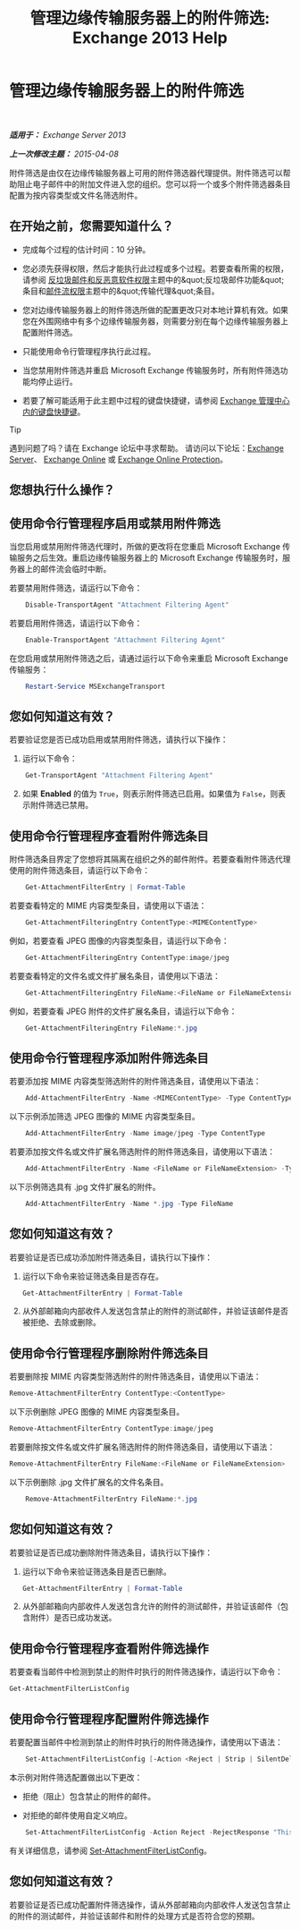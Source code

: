 ﻿---
title: '管理边缘传输服务器上的附件筛选: Exchange 2013 Help'
TOCTitle: 管理边缘传输服务器上的附件筛选
ms:assetid: 2ec91cc6-6ade-48ee-88bb-66153874393d
ms:mtpsurl: https://technet.microsoft.com/zh-cn/library/Aa997139(v=EXCHG.150)
ms:contentKeyID: 60829983
ms.date: 05/21/2018
mtps_version: v=EXCHG.150
ms.translationtype: MT
---

# 管理边缘传输服务器上的附件筛选

 

_**适用于：** Exchange Server 2013_

_**上一次修改主题：** 2015-04-08_

附件筛选是由仅在边缘传输服务器上可用的附件筛选器代理提供。附件筛选可以帮助阻止电子邮件中的附加文件进入您的组织。您可以将一个或多个附件筛选器条目配置为按内容类型或文件名筛选附件。

## 在开始之前，您需要知道什么？

  - 完成每个过程的估计时间：10 分钟。

  - 您必须先获得权限，然后才能执行此过程或多个过程。若要查看所需的权限，请参阅 [反垃圾邮件和反恶意软件权限](anti-spam-and-anti-malware-permissions-exchange-2013-help.md)主题中的\&quot;反垃圾邮件功能\&quot;条目和[邮件流权限](mail-flow-permissions-exchange-2013-help.md)主题中的\&quot;传输代理\&quot;条目。

  - 您对边缘传输服务器上的附件筛选所做的配置更改只对本地计算机有效。如果您在外围网络中有多个边缘传输服务器，则需要分别在每个边缘传输服务器上配置附件筛选。

  - 只能使用命令行管理程序执行此过程。

  - 当您禁用附件筛选并重启 Microsoft Exchange 传输服务时，所有附件筛选功能均停止运行。

  - 若要了解可能适用于此主题中过程的键盘快捷键，请参阅 [Exchange 管理中心内的键盘快捷键](keyboard-shortcuts-in-the-exchange-admin-center-exchange-online-protection-help.md)。

> [!TIP]  
> 遇到问题了吗？请在 Exchange 论坛中寻求帮助。 请访问以下论坛：<a href="https://go.microsoft.com/fwlink/p/?linkid=60612">Exchange Server</a>、 <a href="https://go.microsoft.com/fwlink/p/?linkid=267542">Exchange Online</a> 或 <a href="https://go.microsoft.com/fwlink/p/?linkid=285351">Exchange Online Protection</a>。


## 您想执行什么操作？

## 使用命令行管理程序启用或禁用附件筛选

当您启用或禁用附件筛选代理时，所做的更改将在您重启 Microsoft Exchange 传输服务之后生效。重启边缘传输服务器上的 Microsoft Exchange 传输服务时，服务器上的邮件流会临时中断。

若要禁用附件筛选，请运行以下命令：

```powershell
    Disable-TransportAgent "Attachment Filtering Agent"
```

若要启用附件筛选，请运行以下命令：

```powershell
    Enable-TransportAgent "Attachment Filtering Agent"
```

在您启用或禁用附件筛选之后，请通过运行以下命令来重启 Microsoft Exchange 传输服务：

```powershell
    Restart-Service MSExchangeTransport
```

## 您如何知道这有效？

若要验证您是否已成功启用或禁用附件筛选，请执行以下操作：

1.  运行以下命令：
    
```powershell
    Get-TransportAgent "Attachment Filtering Agent"
```

2.  如果 **Enabled** 的值为 `True`，则表示附件筛选已启用。如果值为 `False`，则表示附件筛选已禁用。

## 使用命令行管理程序查看附件筛选条目

附件筛选条目界定了您想将其隔离在组织之外的邮件附件。若要查看附件筛选代理使用的附件筛选条目，请运行以下命令：

```powershell
    Get-AttachmentFilterEntry | Format-Table
```

若要查看特定的 MIME 内容类型条目，请使用以下语法：

```powershell
    Get-AttachmentFilteringEntry ContentType:<MIMEContentType>
```

例如，若要查看 JPEG 图像的内容类型条目，请运行以下命令：

```powershell
    Get-AttachmentFilteringEntry ContentType:image/jpeg
```

若要查看特定的文件名或文件扩展名条目，请使用以下语法：

```powershell
    Get-AttachmentFilteringEntry FileName:<FileName or FileNameExtension>
```

例如，若要查看 JPEG 附件的文件扩展名条目，请运行以下命令：

```powershell
    Get-AttachmentFilteringEntry FileName:*.jpg
```

## 使用命令行管理程序添加附件筛选条目

若要添加按 MIME 内容类型筛选附件的附件筛选条目，请使用以下语法：

```powershell
    Add-AttachmentFilterEntry -Name <MIMEContentType> -Type ContentType
```

以下示例添加筛选 JPEG 图像的 MIME 内容类型条目。

```powershell
    Add-AttachmentFilterEntry -Name image/jpeg -Type ContentType
```

若要添加按文件名或文件扩展名筛选附件的附件筛选条目，请使用以下语法：

```powershell
    Add-AttachmentFilterEntry -Name <FileName or FileNameExtension> -Type FileName
```

以下示例筛选具有 .jpg 文件扩展名的附件。

```powershell
    Add-AttachmentFilterEntry -Name *.jpg -Type FileName
```

## 您如何知道这有效？

若要验证是否已成功添加附件筛选条目，请执行以下操作：

1.  运行以下命令来验证筛选条目是否存在。
    
    ```powershell
    Get-AttachmentFilterEntry | Format-Table
    ```

2.  从外部邮箱向内部收件人发送包含禁止的附件的测试邮件，并验证该邮件是否被拒绝、去除或删除。

## 使用命令行管理程序删除附件筛选条目

若要删除按 MIME 内容类型筛选附件的附件筛选条目，请使用以下语法：

```powershell
Remove-AttachmentFilterEntry ContentType:<ContentType>
```

以下示例删除 JPEG 图像的 MIME 内容类型条目。

```powershell
Remove-AttachmentFilterEntry ContentType:image/jpeg
```

若要删除按文件名或文件扩展名筛选附件的附件筛选条目，请使用以下语法：

```powershell
Remove-AttachmentFilterEntry FileName:<FileName or FileNameExtension>
```

以下示例删除 .jpg 文件扩展名的文件名条目。

```powershell
    Remove-AttachmentFilterEntry FileName:*.jpg
```

## 您如何知道这有效？

若要验证是否已成功删除附件筛选条目，请执行以下操作：

1.  运行以下命令来验证筛选条目是否已删除。
    
    ```powershell
    Get-AttachmentFilterEntry | Format-Table
    ```

2.  从外部邮箱向内部收件人发送包含允许的附件的测试邮件，并验证该邮件（包含附件）是否已成功发送。

## 使用命令行管理程序查看附件筛选操作

若要查看当邮件中检测到禁止的附件时执行的附件筛选操作，请运行以下命令：

```powershell
Get-AttachmentFilterListConfig
```

## 使用命令行管理程序配置附件筛选操作

若要配置当邮件中检测到禁止的附件时执行的附件筛选操作，请使用以下语法：

```powershell
    Set-AttachmentFilterListConfig [-Action <Reject | Strip | SilentDelete>] [-RejectResponse "<Message text>"] [-AdminMessage "<Replacement file text>"] [-ExceptionConnectors <ConnectorGUID>]
```

本示例对附件筛选配置做出以下更改：

  - 拒绝（阻止）包含禁止的附件的邮件。

  - 对拒绝的邮件使用自定义响应。

<!-- end list -->

```powershell
    Set-AttachmentFilterListConfig -Action Reject -RejectResponse "This message contains a prohibited attachment. Your message can't be delivered. Please resend the message without the attachment."
```

有关详细信息，请参阅 [Set-AttachmentFilterListConfig](https://technet.microsoft.com/zh-cn/library/bb123483\(v=exchg.150\))。

## 您如何知道这有效？

若要验证是否已成功配置附件筛选操作，请从外部邮箱向内部收件人发送包含禁止的附件的测试邮件，并验证该邮件和附件的处理方式是否符合您的预期。

